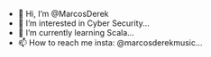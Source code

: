 - 👋 Hi, I’m @MarcosDerek
- 👀 I’m interested in Cyber Security...
- 🌱 I’m currently learning Scala...
- 📫 How to reach me insta: @marcosderekmusic...

<!---
MarcosDerek/MarcosDerek is a ✨ special ✨ repository because its `README.md` (this file) appears on your GitHub profile.
You can click the Preview link to take a look at your changes.
--->
